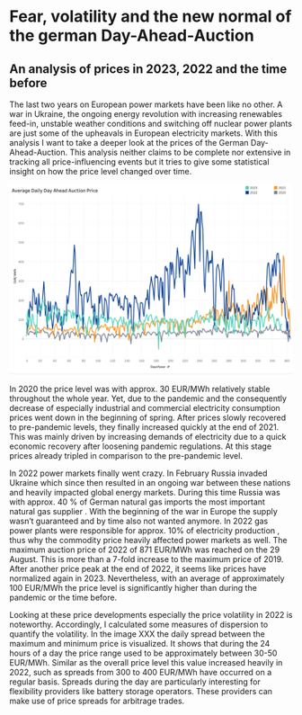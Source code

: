 
# Fear, volatility and the new normal of the german Day-Ahead-Auction
## An analysis of prices in 2023, 2022 and the time before

The last two years on European power markets have been like no other. A war in Ukraine, the ongoing energy revolution with increasing renewables feed-in, unstable weather conditions and switching off nuclear power plants are just some of the upheavals in European electricity markets. With this analysis I want to take a deeper look at the prices of the German Day-Ahead-Auction. This analysis neither claims to be complete nor extensive in tracking all price-influencing events but it tries to give some statistical insight on how the price level changed over time. 

![Sample Image](https://github.com/marlonmei/DayAhead/blob/main/images/test2.png)

In 2020 the price level was with approx. 30 EUR/MWh relatively stable throughout the whole year. Yet, due to the pandemic and the consequently decrease of especially industrial and commercial electricity consumption prices went down in the beginning of spring. After prices slowly recovered to pre-pandemic levels, they finally increased quickly at the end of 2021. This was mainly driven by increasing demands of electricity due to a quick economic recovery after loosening pandemic regulations. At this stage prices already tripled in comparison to the pre-pandemic level. 

In 2022 power markets finally went crazy. In February Russia invaded Ukraine which since then resulted in an ongoing war between these nations and heavily impacted global energy markets. During this time Russia was with approx. 40 % of German natural gas imports the most important natural gas supplier . With the beginning of the war in Europe the supply wasn’t guaranteed and by time also not wanted anymore. In 2022 gas power plants were responsible for approx. 10% of electricity production , thus why the commodity price heavily affected power markets as well. The maximum auction price of 2022 of 871 EUR/MWh was reached on the 29 August. This is more than a 7-fold increase to the maximum price of 2019. After another price peak at the end of 2022, it seems like prices have normalized again in 2023. Nevertheless, with an average of approximately 100 EUR/MWh the price level is significantly higher than during the pandemic or the time before.

Looking at these price developments especially the price volatility in 2022 is noteworthy. Accordingly, I calculated some measures of dispersion to quantify the volatility. In the image XXX the daily spread between the maximum and minimum price is visualized. It shows that during the 24 hours of a day the price range used to be approximately between 30-50 EUR/MWh. Similar as the overall price level this value increased heavily in 2022, such as spreads from 300 to 400 EUR/MWh have occurred on a regular basis. Spreads during the day are particularly interesting for flexibility providers like battery storage operators. These providers can make use of price spreads for arbitrage trades.
